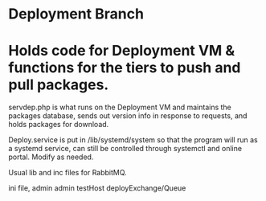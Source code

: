 # Deployment Branch
# Holds code for Deployment VM & functions for the tiers to push and pull packages.

servdep.php is what runs on the Deployment VM and maintains the packages database, sends out version info in response to requests, and holds packages for download.

Deploy.service is put in /lib/systemd/system so that the program will run as a systemd service, can still be controlled through systemctl and online portal.  Modify as needed. 

Usual lib and inc files for RabbitMQ.

ini file, admin admin testHost deployExchange/Queue

